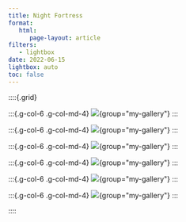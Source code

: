 ```yaml
---
title: Night Fortress
format:
   html:
      page-layout: article
filters:
   - lightbox
date: 2022-06-15
lightbox: auto
toc: false
---
```


::::{.grid}

:::{.g-col-6 .g-col-md-4}
![](10-night_fortress/10-night_fortress-0.png){group="my-gallery"}
:::

:::{.g-col-6 .g-col-md-4}
![](10-night_fortress/10-night_fortress-1.png){group="my-gallery"}
:::

:::{.g-col-6 .g-col-md-4}
![](10-night_fortress/10-night_fortress-2.png){group="my-gallery"}
:::

:::{.g-col-6 .g-col-md-4}
![](10-night_fortress/10-night_fortress-3.png){group="my-gallery"}
:::

:::{.g-col-6 .g-col-md-4}
![](10-night_fortress/10-night_fortress-4.png){group="my-gallery"}
:::

:::{.g-col-6 .g-col-md-4}
![](10-night_fortress/10-night_fortress-5.png){group="my-gallery"}
:::

::::